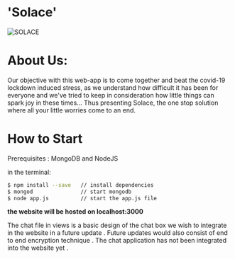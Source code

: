 # 'Solace' 

![SOLACE](https://user-images.githubusercontent.com/68319172/94983620-2d4eb980-0562-11eb-9bed-64b72916efb5.png)

# About Us:
Our objective with this web-app is to come together and beat the covid-19 lockdown induced stress, as we understand how difficult it has been for everyone and we've tried to keep in consideration how little things can spark joy in these times...
Thus presenting Solace, the one stop solution where all your little worries come to an end.

# How to Start

Prerequisites : MongoDB and NodeJS

in the terminal:
```bash
$ npm install --save   // install dependencies
$ mongod               // start mongodb
$ node app.js          // start the app.js file
```
**the website will be hosted on localhost:3000**

The chat file in views is a basic design of the chat box we wish to integrate in the website in a future update .
Future updates would also consist of end to end encryption technique .
The chat application has not been integrated into the website yet .


